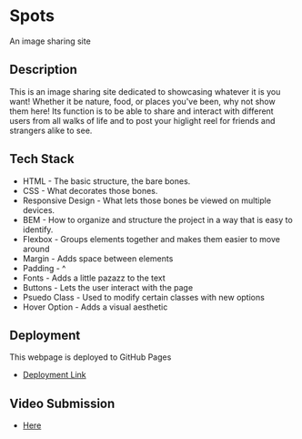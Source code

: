 # Spots

An image sharing site

## Description

This is an image sharing site dedicated to showcasing whatever it is you want! Whether it be nature, food, or places you've been, why not show them here! Its function is to be able to share and interact with different users from all walks of life and to post your higlight reel for friends and strangers alike to see.

## Tech Stack

- HTML - The basic structure, the bare bones.
- CSS - What decorates those bones.
- Responsive Design - What lets those bones be viewed on multiple devices.
- BEM - How to organize and structure the project in a way that is easy to identify.
- Flexbox - Groups elements together and makes them easier to move around
- Margin - Adds space between elements
- Padding - ^
- Fonts - Adds a little pazazz to the text
- Buttons - Lets the user interact with the page
- Psuedo Class - Used to modify certain classes with new options
- Hover Option - Adds a visual aesthetic

## Deployment

This webpage is deployed to GitHub Pages

- [Deployment Link](https://dcisxo.github.io/se_project_spots/)

## Video Submission

- [Here](https://drive.google.com/file/d/1BD5By438jssI0c1lUMf6Yk9MIFr1wu44/view?usp=sharing)
